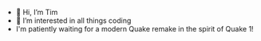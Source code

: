 - 👋 Hi, I’m Tim
- 👀 I’m interested in all things coding
- I'm patiently waiting for a modern Quake remake in the spirit of Quake 1!
